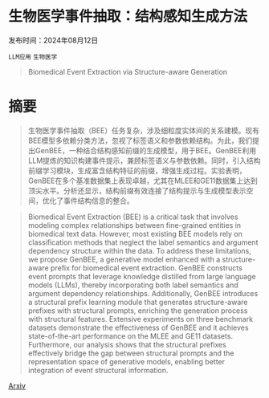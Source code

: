 # 生物医学事件抽取：结构感知生成方法

发布时间：2024年08月12日

`LLM应用` `生物医学`

> Biomedical Event Extraction via Structure-aware Generation

# 摘要

> 生物医学事件抽取（BEE）任务复杂，涉及细粒度实体间的关系建模。现有BEE模型多依赖分类方法，忽视了标签语义和参数依赖结构。为此，我们提出GenBEE，一种结合结构感知前缀的生成模型，用于BEE。GenBEE利用LLM提炼的知识构建事件提示，兼顾标签语义与参数依赖。同时，引入结构前缀学习模块，生成富含结构特征的前缀，增强生成过程。实验表明，GenBEE在多个基准数据集上表现卓越，尤其在MLEE和GE11数据集上达到顶尖水平。分析还显示，结构前缀有效连接了结构提示与生成模型表示空间，优化了事件结构信息的整合。

> Biomedical Event Extraction (BEE) is a critical task that involves modeling complex relationships between fine-grained entities in biomedical text data. However, most existing BEE models rely on classification methods that neglect the label semantics and argument dependency structure within the data. To address these limitations, we propose GenBEE, a generative model enhanced with a structure-aware prefix for biomedical event extraction. GenBEE constructs event prompts that leverage knowledge distilled from large language models (LLMs), thereby incorporating both label semantics and argument dependency relationships. Additionally, GenBEE introduces a structural prefix learning module that generates structure-aware prefixes with structural prompts, enriching the generation process with structural features. Extensive experiments on three benchmark datasets demonstrate the effectiveness of GenBEE and it achieves state-of-the-art performance on the MLEE and GE11 datasets. Furthermore, our analysis shows that the structural prefixes effectively bridge the gap between structural prompts and the representation space of generative models, enabling better integration of event structural information.

[Arxiv](https://arxiv.org/abs/2408.06583)